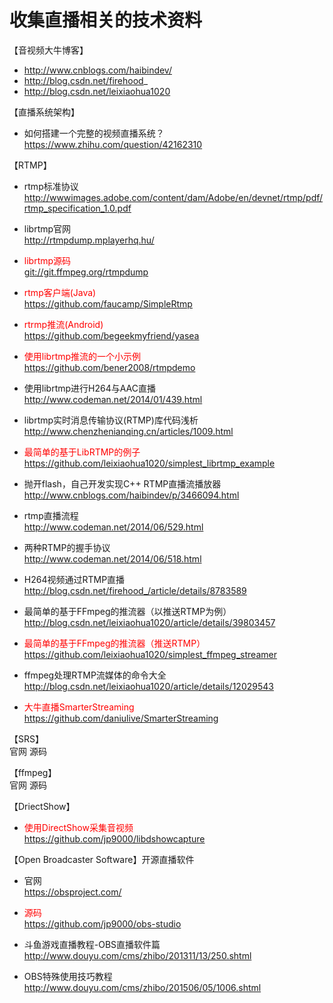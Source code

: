 # 收集直播相关的技术资料

【音视频大牛博客】  
* http://www.cnblogs.com/haibindev/  
* http://blog.csdn.net/firehood_  
* http://blog.csdn.net/leixiaohua1020

【直播系统架构】  
* 如何搭建一个完整的视频直播系统？  
https://www.zhihu.com/question/42162310

【RTMP】  
* rtmp标准协议  
http://wwwimages.adobe.com/content/dam/Adobe/en/devnet/rtmp/pdf/rtmp_specification_1.0.pdf

* librtmp官网  
http://rtmpdump.mplayerhq.hu/

* <font color=red>librtmp源码</font>  
 <git://git.ffmpeg.org/rtmpdump>

* <font color=red>rtmp客户端(Java)</font>  
https://github.com/faucamp/SimpleRtmp

* <font color=red>rtrmp推流(Android)</font>  
https://github.com/begeekmyfriend/yasea

* <font color=red>使用librtmp推流的一个小示例</font>  
https://github.com/bener2008/rtmpdemo

* 使用librtmp进行H264与AAC直播  
http://www.codeman.net/2014/01/439.html

* librtmp实时消息传输协议(RTMP)库代码浅析  
http://www.chenzhenianqing.cn/articles/1009.html

* <font color=red>最简单的基于LibRTMP的例子</font>  
https://github.com/leixiaohua1020/simplest_librtmp_example

* 抛开flash，自己开发实现C++ RTMP直播流播放器  
http://www.cnblogs.com/haibindev/p/3466094.html

* rtmp直播流程  
http://www.codeman.net/2014/06/529.html

* 两种RTMP的握手协议  
http://www.codeman.net/2014/06/518.html

* H264视频通过RTMP直播  
http://blog.csdn.net/firehood_/article/details/8783589

* 最简单的基于FFmpeg的推流器（以推送RTMP为例）  
http://blog.csdn.net/leixiaohua1020/article/details/39803457

* <font color=red>最简单的基于FFmpeg的推流器（推送RTMP）</font>  
https://github.com/leixiaohua1020/simplest_ffmpeg_streamer

* ffmpeg处理RTMP流媒体的命令大全  
http://blog.csdn.net/leixiaohua1020/article/details/12029543

* <font color=red>大牛直播SmarterStreaming</font>  
https://github.com/daniulive/SmarterStreaming

【SRS】  
官网
源码

【ffmpeg】  
官网
源码

【DriectShow】  
* <font color=red>使用DirectShow采集音视频</font>  
https://github.com/jp9000/libdshowcapture

【Open Broadcaster Software】开源直播软件  
* 官网  
https://obsproject.com/  

* <font color=red>源码</font>  
https://github.com/jp9000/obs-studio

* 斗鱼游戏直播教程-OBS直播软件篇   
http://www.douyu.com/cms/zhibo/201311/13/250.shtml

* OBS特殊使用技巧教程
http://www.douyu.com/cms/zhibo/201506/05/1006.shtml
